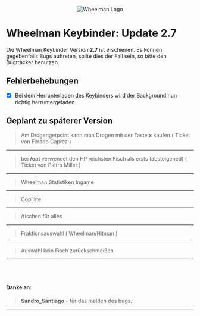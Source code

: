 <p align="center">
  <img src="http://cp.rpg-city.de/images/userUpload/fraktion/18.png?d=08102016" alt="Wheelman Logo"/>
</p>

# Wheelman Keybinder: Update 2.7

Die Wheelman Keybinder Version **2.7** ist erschienen.
Es können gegebenfalls Bugs auftreten, sollte dies der Fall sein, so bitte den Bugtracker benutzen.

## Fehlerbehebungen

- [x] Bei dem Herrunterladen des Keybinders wird der Background nun richtig herruntergeladen.

## Geplant zu späterer Version

> Am Drogengetpoint kann man Drogen mit der Taste **x** kaufen.( Ticket von Ferado Caprez )

_____

> bei **/eat** verwendet den HP reichsten Fisch als ersts (absteigened) ( Ticket von Pietro Miller )

_____
> Wheelman Statistiken Ingame

_____

> Copliste 

_____

> /fischen für alles

_____

> Fraktionsauswahl ( Wheelman/Hitman )

_____

> Auswahl kein Fisch zurückschmeißen

_____
<br><br>
#### Danke an:

> **Sandro_Santiago** - für das melden des bugs.

_____
